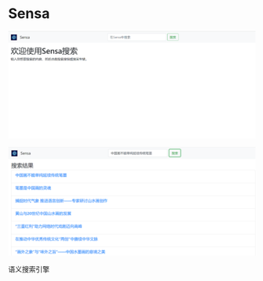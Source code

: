 # Sensa

![Image text](https://github.com/Viceam/Sensa/blob/master/img/1.png)

![Image text](https://github.com/Viceam/Sensa/blob/master/img/2.png)

语义搜索引擎
